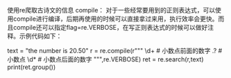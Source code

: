 使用re爬取古诗文的信息
compile：
对于一些经常要用到的正则表达式，可以使用compile进行编译，后期再使用的时候可以直接拿过来用，执行效率会更快。而且compile还可以指定flag=re.VERBOSE，在写正则表达式的时候可以做好注释。示例代码如下：

text = "the number is 20.50"
r = re.compile(r"""
                \d+ # 小数点前面的数字
                \.? # 小数点
                \d* # 小数点后面的数字
                """,re.VERBOSE)
ret = re.search(r,text)
print(ret.group())

